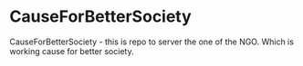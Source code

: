 # CauseForBetterSociety
CauseForBetterSociety - this is repo to server the one of the NGO. Which is working cause for better society.
